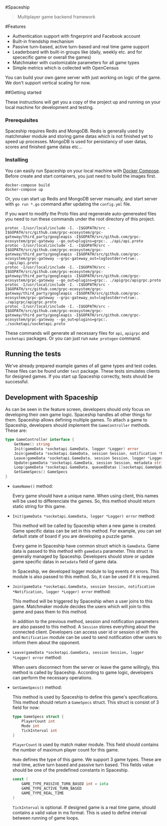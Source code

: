 #Spaceship

> Multiplayer game backend framework

#Features

- Authentication support with fingerprint and Facebook account
- Built-in friendship mechanism
- Passive turn-based, active turn-based and real time game support
- Leaderboard with built-in groups like (daily, weekly etc. and for spececific game or overall the games)
- Matchmaker with customizable parameters for all game types
- Simple metrics which is collected with OpenCensus

You can build your own game server with just working on logic of the game. We don't support vertical scaling for now.

##Getting started

These instructions will get you a copy of the project up and running on your local machine for development and testing.

### Prerequisites

Spaceship requires Redis and MongoDB. 
Redis is generally used by matchmaker module and storing game datas which is not finished yet to speed up processes.
MongoDB is used for persistancy of user datas, scores and finished game datas etc...

### Installing

You can easily run Spaceship on your local machine with [Docker Compose](https://docs.docker.com/compose/).
Before create and start containers, you just need to build the images first.

```shell
docker-compose build
docker-compose up
```

Or, you can start up Redis and MongoDB server manually, and start server with `go run *.go` command after updating the `config.yml` file.

If you want to modify the Proto files and regenerate auto-genereated files you need to run these commands under the root directory of this project.

```shell
protoc -I/usr/local/include -I. -I$GOPATH/src -I$GOPATH/src/github.com/grpc-ecosystem/grpc-gateway/third_party/googleapis -I$GOPATH/src/github.com/grpc-ecosystem/grpc-gateway --go_out=plugins=grpc:. ./api/api.proto
protoc -I/usr/local/include -I. -I$GOPATH/src -I$GOPATH/src/github.com/grpc-ecosystem/grpc-gateway/third_party/googleapis -I$GOPATH/src/github.com/grpc-ecosystem/grpc-gateway --grpc-gateway_out=logtostderr=true:. ./api/api.proto
protoc -I/usr/local/include -I. -I$GOPATH/src -I$GOPATH/src/github.com/grpc-ecosystem/grpc-gateway/third_party/googleapis -I$GOPATH/src/github.com/grpc-ecosystem/grpc-gateway --go_out=plugins=grpc:. ./apigrpc/apigrpc.proto
protoc -I/usr/local/include -I. -I$GOPATH/src -I$GOPATH/src/github.com/grpc-ecosystem/grpc-gateway/third_party/googleapis -I$GOPATH/src/github.com/grpc-ecosystem/grpc-gateway --grpc-gateway_out=logtostderr=true:. ./apigrpc/apigrpc.proto
protoc -I/usr/local/include -I. -I$GOPATH/src -I$GOPATH/src/github.com/grpc-ecosystem/grpc-gateway/third_party/googleapis -I$GOPATH/src/github.com/grpc-ecosystem/grpc-gateway --go_out=plugins=grpc:. ./socketapi/socketapi.proto
```

These commands will generate all necessary files for `api`, `apigrpc` and `socketapi` packages.
Or you can just run `make protogen` command.

## Running the tests

We've already prepared example games of all game types and test codes. These files can be found under `test` package.
These tests simulates clients for designed games. If you start up Spaceship correctly, tests should be successful.

## Development with Spaceship

As can be seen in the feature screen, developers should only focus on developing their own game logic. 
Spaceship handles all other things for them. Spaceship allows defining multiple games.
To attach a game to Spaceship, developers should implement the `GameController` methods. These are:

```go
type GameController interface {
	GetName() string
	Init(gameData *socketapi.GameData, logger *Logger) error
	Join(gameData *socketapi.GameData, session Session, notification *Notification, logger *Logger) error
	Leave(gameData *socketapi.GameData, session Session, logger *Logger) error
	Update(gameData *socketapi.GameData, session Session, metadata string, leaderboard *Leaderboard, notification *Notification, logger *Logger) (bool, error)
	Loop(gameData *socketapi.GameData, queuedDatas []socketapi.GameUpdateQueue, leaderboard *Leaderboard, notification *Notification, logger *Logger) bool
	GetGameSpecs() GameSpecs
}
```

- `GameName()` method:
	
	Every game should have a unique name. When using client, this names will be used to differenciate the games. So, this method should return static string for this game.
	
- `Init(gameData *socketapi.GameData, logger *Logger) error` method:

	This method will be called by Spaceship when a new game is created. Game specific datas can be set in this method. For example, you can set default state of board if you are developing a puzzle game.
	
	Every game in Spaceship have common struct which is `GameData`. Game data is passed to this method with `gameData` parameter. This struct is generally managed by Spaceship. Developers should store or update game specific datas in `metadata` field of game data.
	
	In Spaceship, we developed logger module to log events or errors. This module is also passed to this method. So, it can be used if it is required.
	
- `Join(gameData *socketapi.GameData, session Session, notification *Notification, logger *Logger) error` method:

	This method will be triggered by Spaceship when a user joins to this game. Matchmaker module decides the users which will join to this game and pass them to this method.
	
	In addition to the previous method, session and notification parameters are also passed to this method. A `Session` stores everything about the connected client. Developers can access user id or session id with this and `Notification` module can be used to send notification other users to inform them about the opponent.
	
- `Leave(gameData *socketapi.GameData, session Session, logger *Logger) error` method:

	When users disconnect from the server or leave the game willingly, this method is called by Spaceship. According to game logic, developers can perform the necessary operations.
	
- `GetGameSpecs()` method:

	This method is used by Spaceship to define this game's specifications. This method should return a `GameSpecs` struct. This struct is consist of 3 field for now:
	
	```go
	type GameSpecs struct {
    	PlayerCount int
    	Mode int
    	TickInterval int
    }
	```
	
	`PlayerCount` is used by match maker module. This field should contains the number of maximum player count for this game.
	
	`Mode` defines the type of this game. We support 3 game types. These are real time, active turn based and passive turn based. This fields value should be one of the predefined constants in Spaceship.
	```go
	const (
    	GAME_TYPE_PASSIVE_TURN_BASED int = iota
    	GAME_TYPE_ACTIVE_TURN_BASED
    	GAME_TYPE_REAL_TIME
    )
	```
	
	`TickInterval` is optional. If designed game is a real time game, should contains a valid value in ms format. This is used to define interval between running of game loops. 